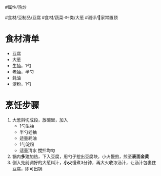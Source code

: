 #属性/热炒 
 
#食材/豆制品/豆腐 #食材/蔬菜-叶类/大葱 
#测评/📌家常置顶

# 食材清单

- 豆腐
- 大葱
- 生抽，1勺
- 老抽，半勺
- 蚝油
- 淀粉，1勺

# 烹饪步骤

1. 大葱斜切成段，放碗里，加入
   - 1勺生抽
   - 半勺老抽
   - 适量耗油
   - 1勺淀粉
   - 适量清水
    搅拌均匀
2. 锅内**多油**加热，下入豆腐，用勺子挖出豆腐块，小火慢煎，煎至**表面金黄**
3. 倒入先前调好的大葱料汁，**小火**慢煮3分钟，再大火收浓汤汁，让汤汁包裹住豆腐，即可出锅
